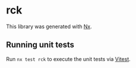 # rck

This library was generated with [Nx](https://nx.dev).

## Running unit tests

Run `nx test rck` to execute the unit tests via [Vitest](https://vitest.dev/).
